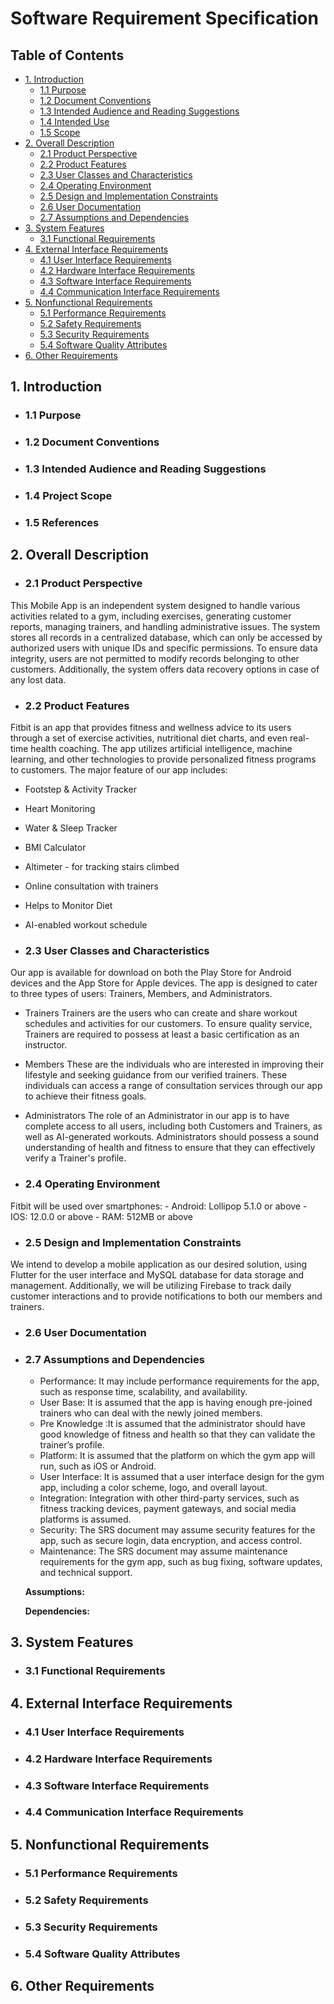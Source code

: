# Software Requirement Specification

## Table of Contents
-  [1. Introduction](#1-introduction)
   - [1.1 Purpose](#11-purpose)
   - [1.2 Document Conventions](#12-document-conventions)
   - [1.3 Intended Audience and Reading Suggestions](#13-intended-audience-and-reading-suggestions)
   - [1.4 Intended Use](#14-project-scope)
   - [1.5 Scope](#15-references)
- [2. Overall Description](#2-overall-description)
   -  [2.1 Product Perspective](#21-product-perspective)
   -  [2.2 Product Features](#22-product-features)
   -  [2.3 User Classes and Characteristics](#23-user-classes-and-characteristics)
   -  [2.4 Operating Environment](#24-operating-environment)
   -  [2.5 Design and Implementation Constraints](#25-design-and-implementation-constraints)
   -  [2.6 User Documentation](#26-user-documentation)
   -  [2.7 Assumptions and Dependencies](#27-assumptions-and-dependencies)
-  [3. System Features](#3-system-features)
   -  [3.1 Functional Requirements](#31-functional-requirements)
-  [4. External Interface Requirements](#4-external-interface-requirements)
   -  [4.1 User Interface Requirements](#41-user-interface-requirements)
   -  [4.2 Hardware Interface Requirements](#42-hardware-interface-requirements)
   -  [4.3 Software Interface Requirements](#43-software-interface-requirements)
   -  [4.4 Communication Interface Requirements](#44-communication-interface-requirements)
-  [5. Nonfunctional Requirements](#5-nonfunctional-requirements)
   -  [5.1 Performance Requirements](#51-performance-requirements)
   -  [5.2 Safety Requirements](#52-safety-requirements)
   -  [5.3 Security Requirements](#53-security-requirements)
   -  [5.4 Software Quality Attributes](#54-software-quality-attributes)
-  [6. Other Requirements](#6-other-requirements)
## 1. Introduction

   - ### **1.1 Purpose**

   - ### **1.2 Document Conventions**

   -  ### **1.3 Intended Audience and Reading Suggestions**

   -  ### **1.4 Project Scope**

   -  ### **1.5 References**



##  **2. Overall Description**

   - ### **2.1 Product Perspective**
This Mobile App is an independent system designed to handle various activities related to a gym, including exercises, generating customer reports, managing trainers, and handling administrative issues. The system stores all records in a centralized database, which can only be accessed by authorized users with unique IDs and specific permissions. To ensure data integrity, users are not permitted to modify records belonging to other customers. Additionally, the system offers data recovery options in case of any lost data.
   -  ### **2.2 Product Features**
Fitbit is an app that provides fitness and wellness advice to its users through a set of exercise activities, nutritional diet charts, and even real-time health coaching. The app utilizes artificial intelligence, machine learning, and other technologies to provide personalized fitness programs to customers.
The major feature of our app includes:

  -  Footstep & Activity Tracker
  -  Heart Monitoring                             
  -  Water & Sleep Tracker
  -  BMI Calculator
  -  Altimeter - for tracking stairs climbed
  -  Online consultation with trainers
  -  Helps to Monitor Diet
  -  AI-enabled workout schedule
      
   -  ### 2.3 **User Classes and Characteristics**
Our app is available for download on both the Play Store for Android devices and the App Store for Apple devices. The app is designed to cater to three types of users: Trainers, Members, and Administrators.

-  Trainers
Trainers are the users who can create and share workout schedules and activities for our customers. To ensure quality service, Trainers are required to possess at least a basic certification as an instructor.
-  Members
These are the individuals who are interested in improving their lifestyle and seeking guidance from our verified trainers. These individuals can access a range of consultation services through our app to achieve their fitness goals.
-  Administrators
The role of an Administrator in our app is to have complete access to all users, including both Customers and Trainers, as well as AI-generated workouts. Administrators should possess a sound understanding of health and fitness to ensure that they can effectively verify a Trainer's profile.


 -  ### **2.4 Operating Environment**
Fitbit will be used over smartphones:
     -  Android: Lollipop 5.1.0 or above
     -  IOS: 12.0.0 or above
     -  RAM: 512MB or above


 -  ### **2.5 Design and Implementation Constraints**
We intend to develop a mobile application as our desired solution, using Flutter for the user interface and MySQL database for data storage and management. Additionally, we will be utilizing Firebase to track daily customer interactions and to provide notifications to both our members and trainers.

   -  ### **2.6 User Documentation**

   -  ### **2.7 Assumptions and Dependencies**
    
       -  Performance: It may include performance requirements for the  app, such as response time, scalability, and availability.
       -  User Base: It is assumed that the app is having enough pre-joined trainers who can deal with the newly joined members.
       -  Pre Knowledge :It is assumed that the administrator should have good knowledge of fitness and health so that they can validate the trainer’s profile.
       -  Platform: It is assumed that the platform on which the gym app will run, such as iOS or Android.
       -  User Interface: It is assumed that a user interface design for the gym app, including a color scheme, logo, and overall layout.
       -  Integration: Integration with other third-party services, such as fitness tracking devices, payment gateways, and social media platforms is assumed.
       -  Security: The SRS document may assume security features for the app, such as secure login, data encryption, and access control.
       -  Maintenance: The SRS document may assume maintenance requirements for the gym app, such as bug fixing, software updates, and technical support.

      **Assumptions:**

      **Dependencies:**


## 3. System Features

   - ### **3.1 Functional Requirements**

## 4. External Interface Requirements
   - ### **4.1 User Interface Requirements**

   -  ### **4.2 Hardware Interface Requirements**
     
   -  ### **4.3 Software Interface Requirements**
      
   -  ### **4.4 Communication Interface Requirements**
     
## **5. Nonfunctional Requirements**

   -  ### **5.1 Performance Requirements**

   -  ### **5.2 Safety Requirements**
 
   -  ### **5.3 Security Requirements**

   -  ### **5.4 Software Quality Attributes**

## **6. Other Requirements**
